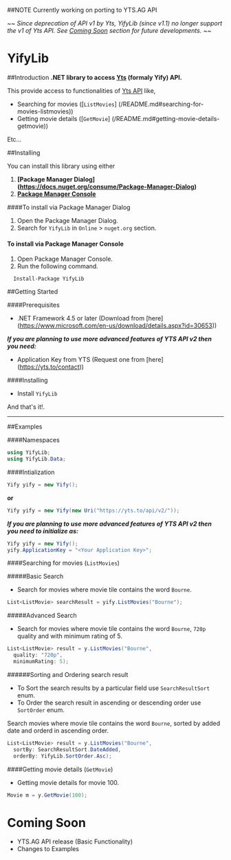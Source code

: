 ##NOTE
Currently working on porting to YTS.AG API

~~ _Since deprecation of API v1 by Yts, YifyLib (since v1.1) no longer support the v1 of Yts API.
See [Coming Soon](/README.md#coming-soon) section for future developments._ ~~

# YifyLib

##Introduction
**.NET library to access [Yts](https://yts.to/) (formaly Yify) API.**

This provide access to functionalities of [Yts API](https://yts.to/api) like,

* Searching for movies ([`ListMovies`] (/README.md#searching-for-movies-listmovies))
* Getting movie details ([`GetMovie`] (/README.md#getting-movie-details-getmovie))

Etc…

##Installing

You can install this library using either 

1. **[Package Manager Dialog] (https://docs.nuget.org/consume/Package-Manager-Dialog)**
2. **[Package Manager Console](http://docs.nuget.org/consume/package-manager-console)** 

####To install via Package Manager Dialog

1. Open the Package Manager Dialog.
2. Search for `YifyLib` in `Online` > `nuget.org` section.

#### To install via Package Manager Console

1. Open Package Manager Console.
2. Run the following command.

```
  Install-Package YifyLib
```

##Getting Started

####Prerequisites

* .NET Framework 4.5 or later (Download from [here] (https://www.microsoft.com/en-us/download/details.aspx?id=30653))

**_If you are planning to use more advanced features of YTS API v2 then you need:_**

* Application Key from YTS (Request one from [here] (https://yts.to/contact))

####Installing

* Install `YifyLib`

And that's it!.

---

##Examples

####Namespaces
```c#
using YifyLib;
using YifyLib.Data;
```

####Intialization

```c#
Yify yify = new Yify();
```
__or__
```c#
Yify yify = new Yify(new Uri("https://yts.to/api/v2/"));
```

**_If you are planning to use more advanced features of YTS API v2 then you need to initialize as:_**
```c#
Yify yify = new Yify();
yify.ApplicationKey = "<Your Application Key>";
```

####Searching for movies (`ListMovies`)

#####Basic Search
* Search for movies where movie tile contains the word `Bourne`.
```c#
List<ListMovie> searchResult = yify.ListMovies("Bourne");
```

#####Advanced Search

* Search for movies where movie tile contains the word `Bourne`, `720p` quality and with minimum rating of 5.
```c#
List<ListMovie> result = y.ListMovies("Bourne", 
  quality: "720p", 
  minimumRating: 5);
```

######Sorting and Ordering search result

- To Sort the search results by a particular field use `SearchResultSort` enum.
- To Order the search result in ascending or descending order use `SortOrder` enum.

Search movies where movie tile contains the word `Bourne`, sorted by added date and orderd in ascending order.
```c#
List<ListMovie> result = y.ListMovies("Bourne", 
  sortBy: SearchResultSort.DateAdded, 
  orderBy: YifyLib.SortOrder.Asc);
```

####Getting movie details (`GetMovie`)

* Getting movie details for movie 100.

```c#
Movie m = y.GetMovie(100);
```

# Coming Soon
* YTS.AG API release (Basic Functionality)
* Changes to Examples
